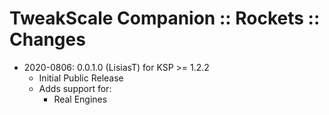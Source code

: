 # TweakScale Companion :: Rockets :: Changes

* 2020-0806: 0.0.1.0 (LisiasT) for KSP >= 1.2.2
	+ Initial Public Release
	+ Adds support for:
		- Real Engines
